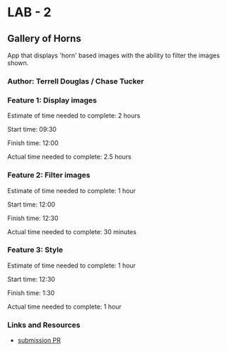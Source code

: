# LAB - 2

## Gallery of Horns

App that displays 'horn' based images with the ability to filter the images shown.

### Author: Terrell Douglas / Chase Tucker

### Feature 1: Display images

Estimate of time needed to complete: 2 hours

Start time: 09:30

Finish time: 12:00

Actual time needed to complete: 2.5 hours

### Feature 2: Filter images

Estimate of time needed to complete: 1 hour

Start time: 12:00

Finish time: 12:30

Actual time needed to complete: 30 minutes

### Feature 3: Style

Estimate of time needed to complete: 1 hour

Start time: 12:30

Finish time: 1:30

Actual time needed to complete: 1 hour

### Links and Resources
* [submission PR](https://github.com/tuckerc/seattle-301d53/pull/12)
